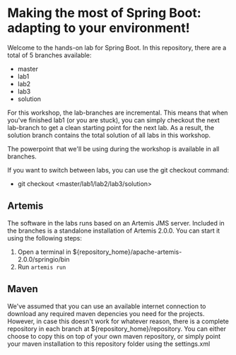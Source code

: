 # Making the most of Spring Boot: adapting to your environment!
Welcome to the hands-on lab for Spring Boot. In this repository, there are a total of 5 branches available:
* master
* lab1
* lab2
* lab3
* solution

For this workshop, the lab-branches are incremental. This means that when you've finished lab1 (or you are stuck), you can simply checkout the next lab-branch to get a clean starting point for the next lab. As a result, the solution branch contains the total solution of all labs in this workshop.

The powerpoint that we'll be using during the workshop is available in all branches.

If you want to switch between labs, you can use the git checkout command:
* git checkout <master/lab1/lab2/lab3/solution>

## Artemis
The software in the labs runs based on an Artemis JMS server. Included in the branches is a standalone installation of Artemis 2.0.0. You can start it using the following steps:

1. Open a terminal in ${repository_home}/apache-artemis-2.0.0/springio/bin
2. Run `artemis run`

## Maven
We've assumed that you can use an available internet connection to download any required maven depencies you need for the projects. However, in case this doesn't work for whatever reason, there is a complete repository in each branch at ${repository_home}/repository. You can either choose to copy this on top of your own maven repository, or simply point your maven installation to this repository folder using the settings.xml
